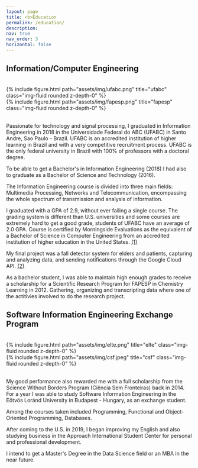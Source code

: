 ```yaml
---
layout: page
title: <b>Education
permalink: /education/
description: 
nav: true
nav_order: 3
horizontal: false
---
```


## Information/Computer Engineering

<br>

<div class="row justify-content-sm-center">
    <div class="col-sm-3 mt-3 mt-md-0">
        {% include figure.html path="assets/img/ufabc.png" title="ufabc" class="img-fluid rounded z-depth-0" %}
    </div>
    <div class="col-sm-5 mt-3 mt-md-5">
        {% include figure.html path="assets/img/fapesp.png" title="fapesp" class="img-fluid rounded z-depth-0" %}
    </div>
</div>

<br>

Passionate for technology and signal processing, I graduated in Information Engineering in 2018 in the Universidade Federal do ABC (UFABC) in Santo Andre, Sao Paulo - Brazil. UFABC is an accredited institution of higher learning in Brazil and with a very competitive recruitment process. UFABC is the only federal university in Brazil with 100% of professors with a doctoral degree.

To be able to get a Bachelor's in Information Engineering (2018) I had also to graduate as a Bachelor of Science and Technology (2016).

The Information Engineering course is divided into three main fields: Multimedia Processing, Networks and Telecommunication, encompassing the whole spectrum of transmission and analysis of information.

I graduated with a GPA of 2.9, without ever failing a single course. The grading system is different than U.S. universities and some courses are extremely hard to get a good grade, students of UFABC have an average of 2.0 GPA. Course is certified by Morningside Evaluations as the equivalent of a Bachelor of Science in Computer Engineering from an accredited institution of higher education in the United States. <a href='https://github.com/edsoncassius/edsoncassius.github.io/blob/master/assets/pdf/morningside_eval.pdf'>(1)</a>

My final project was a fall detector system for elders and patients, capturing and analyzing data, and sending notifications through the Google Cloud API. <a href='https://graduacao.ufabc.edu.br/informacao/wp-content/uploads/2022/03/2017_3_edson_lopes.pdf'>(2)</a>

As a bachelor student, I was able to maintain high enough grades to receive a scholarship for a Scientific Research Program for FAPESP in Chemistry Learning in 2012. Gathering, organizing and transcripting data where one of the actitivies involved to do the research project. 

## Software Information Engineering Exchange Program
<br>

<div class="row justify-content-sm-center">
    <div class="col-sm-3 mt-2 mt-md-0">
        {% include figure.html path="assets/img/elte.png" title="elte" class="img-fluid rounded z-depth-0" %}
    </div>
    <div class="col-sm-6 mt-3 mt-md-5">
        {% include figure.html path="assets/img/csf.jpeg" title="csf" class="img-fluid rounded z-depth-0" %}
    </div>
</div>

<br>

My good performance also rewarded me with a full scholarship from the Science Without Borders Program (Ciência Sem Fronteiras) back in 2014. For a year I was able to study Software Information Engineering in the Eötvös Loránd University in Budapest - Hungary, as an exchange student.

Among the courses taken included Programming, Functional and Object-Oriented Programming, Databases.

After coming to the U.S. in 2019, I began improving my English and also studying business in the Approach International Student Center for personal and professional development.

I intend to get a Master's Degree in the Data Science field or an MBA in the near future.

<div class="row justify-content-sm-center">
</div>